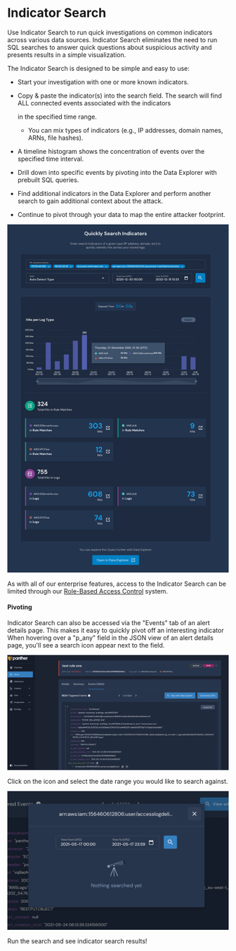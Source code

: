 # Indicator Search

Use Indicator Search to run quick investigations on common indicators across various data sources. Indicator Search eliminates the need to run SQL searches to answer quick questions about suspicious activity and presents results in a simple visualization.

The Indicator Search is designed to be simple and easy to use:

* Start your investigation with one or more known indicators.
* Copy & paste the indicator\(s\) into the search field. The search will find ALL connected events associated with the indicators

  in the specified time range.

  * You can mix types of indicators \(e.g., IP addresses, domain names, ARNs, file hashes\).

* A timeline histogram shows the concentration of events over the specified time interval.
* Drill down into specific events by pivoting into the Data Explorer with prebuilt SQL queries.
* Find additional indicators in the Data Explorer and perform another search to gain additional context about the attack.
* Continue to pivot through your data to map the entire attacker footprint.

![Indicator Search](../.gitbook/assets/indicator-search%20%285%29%20%285%29%20%287%29%20%287%29.png)

As with all of our enterprise features, access to the Indicator Search can be limited through our [Role-Based Access Control](../system-configuration/rbac.md) system.

#### Pivoting

Indicator Search can also be accessed via the "Events" tab of an alert details page. This makes it easy to quickly pivot off an interesting indicator When hovering over a "p\_any" field in the JSON view of an alert details page, you'll see a search icon appear next to the field. 

![](../.gitbook/assets/image%20%2811%29.png)

Click on the icon and select the date range you would like to search against. 

![](../.gitbook/assets/image%20%2810%29.png)

Run the search and see indicator search results!


